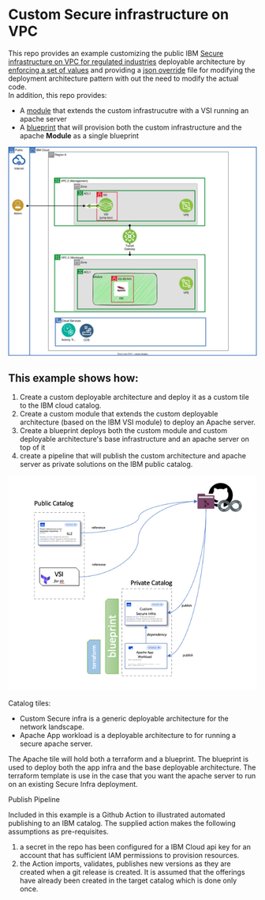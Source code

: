 # Custom Secure infrastructure on VPC 

This repo provides an example customizing the public IBM [Secure infrastructure on VPC for regulated industries](https://cloud.ibm.com/catalog/content/slz-vpc-with-vsis-a87ed9a5-d130-47a3-980b-5ceb1d4f9280-global) deployable architecture by [enforcing a set of values](https://github.com/IBM/customized-deployable-architecture/blob/main/main.tf#L8) and providing a [json override](override.json) file for modifying the deployment architecture pattern with out the need to modify the actual code.  
In addition, this repo provides: 
   * A [module](/examples/app/extension/main.tf) that extends the custom infrastrucutre with a VSI running an apache server
   * A [blueprint](examples/app/full/blueprint/full.yaml) that will provision both the custom infrastructure and the apache **Module** as a single blueprint


![Custom topology](/images/custom-slz.svg)


## This example shows how:  


1. Create a custom deployable architecture and deploy it as a custom tile to the IBM cloud catalog.
1. Create a custom module that extends the custom deployable architecture (based on the IBM VSI module) to deploy an Apache server.
1. Create a blueprint deploys both the custom module and custom deployable architecture's base infrastructure and an apache server on top of it
1. create a pipeline that will publish the custom architecture and apache server as private solutions on the IBM public catalog.

![CustomTile](/images/custom-tile.png)


Catalog tiles:

* Custom Secure infra is a generic deployable architecture for the network landscape.
* Apache App workload is a deployable architecture to for running a secure apache server.

The Apache tile will hold both a terraform and a blueprint.  The blueprint is used to deploy both the app infra and the base deployable architecture.  The terraform template is use in the case that you want the apache server to run on an existing Secure Infra deployment.


Publish Pipeline

Included in this example is a Github Action to illustrated automated publishing to an IBM catalog.  The supplied action makes the following assumptions as pre-requisites.
1. a secret in the repo has been configured for a IBM Cloud api key for an account that has sufficient IAM permissions to provision resources.
1. the Action imports, validates, publishes new versions as they are created when a git release is created.  It is assumed that the offerings have already been created in the target catalog which is done only once.
